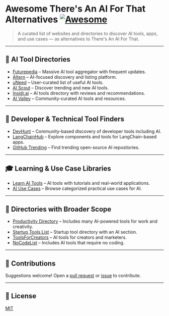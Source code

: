 # Awesome There's An AI For That Alternatives [![Awesome](https://awesome.re/badge.svg)](https://awesome.re)

> A curated list of websites and directories to discover AI tools, apps, and use cases — as alternatives to There's An AI For That.

---

## 🚀 AI Tool Directories

* [Futurepedia](https://www.futurepedia.io) – Massive AI tool aggregator with frequent updates.
* [Altern](https://altern.ai) – AI-focused discovery and listing platform.
* [uNeed](https://uneed.best) – User-curated list of useful AI tools.
* [AI Scout](https://aiscout.tools) – Discover trending and new AI tools.
* [Insidr.ai](https://insidr.ai) – AI tools directory with reviews and recommendations.
* [AI Valley](https://aivalley.ai) – Community-curated AI tools and resources.

---

## 🔧 Developer & Technical Tool Finders

* [DevHunt](https://devhunt.org) – Community-based discovery of developer tools including AI.
* [LangChainHub](https://www.langchainhub.com) – Explore components and tools for LangChain-based apps.
* [GitHub Trending](https://github.com/trending) – Find trending open-source AI repositories.

---

## 🎓 Learning & Use Case Libraries

* [Learn AI Tools](https://learnaitools.io) – AI tools with tutorials and real-world applications.
* [AI Use Cases](https://www.aiusecases.org) – Browse categorized practical use cases for AI.

---

## 🏢 Directories with Broader Scope

* [Productivity Directory](https://productivity.directory) – Includes many AI-powered tools for work and creativity.
* [Startup Tools List](https://startuptoolslist.com) – Startup tool directory with an AI section.
* [ToolsForCreators](https://toolsforcreators.com) – AI tools for creators and marketers.
* [NoCodeList](https://nocodelist.co) – Includes AI tools that require no coding.

---

## 🤝 Contributions

Suggestions welcome! Open a [pull request](https://github.com/yourusername/awesome-theresanaiforthat-alternatives/pulls) or [issue](https://github.com/yourusername/awesome-theresanaiforthat-alternatives/issues) to contribute.

---

## 📄 License

[MIT](LICENSE)
